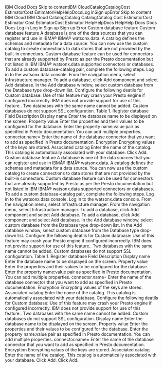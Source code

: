 ﻿IBM Cloud Docs Skip to contentIBM CloudCatalogCatalogCost EstimatorCost EstimatorHelpHelpDocsLog inSign upError Skip to content IBM Cloud IBM Cloud CatalogCatalog CatalogCatalog Cost EstimatorCost Estimator Cost EstimatorCost Estimator HelpHelpDocs HelpHelp Docs Docs Docs Log in Log in Sign up Sign up Error Custom database feature Custom database feature A database is one of the data sources that you can register and use in IBMÂ® IBMÂ® watsonx.data. A catalog defines the schemas and metadata for a data source. You can now use the custom catalog to create connections to data stores that are not provided by the built-in connectors. Custom database feature can be used for connectors that are already supported by Presto as per the Presto documentation but not listed in IBM IBMÂ® watsonx.data supported connectors or databases. To add a custom database-catalog pair, complete the following steps. Log in to the watsonx.data console. From the navigation menu, select Infrastructure manager. To add a database, click Add component and select Add database. In the Add database window, select custom database from the Database type drop-down list. Configure the following deatils for Custom database: Use of this feature may crash your Presto engine if configured incorrectly. IBM does not provide support for use of this feature.. Two databases with the same name cannot be added. Custom databases do not support SSL configuration. Table 1. Register database Field Description Display name Enter the database name to be displayed on the screen. Property value Enter the properties and their values to be configured for the database. Enter the property name:value pair as specified in Presto documentation. You can add multiple properties. connector.name= Enter the name of the database connector that you want to add as specified in Presto documentation. Encryption Encrypting values of the keys are stored. Associated catalog Enter the name of the catalog. This catalog is automatically associated with your database. Click Add. Custom database feature A database is one of the data sources that you can register and use in IBMÂ® IBMÂ® watsonx.data. A catalog defines the schemas and metadata for a data source. You can now use the custom catalog to create connections to data stores that are not provided by the built-in connectors. Custom database feature can be used for connectors that are already supported by Presto as per the Presto documentation but not listed in IBM IBMÂ® watsonx.data supported connectors or databases. To add a custom database-catalog pair, complete the following steps. Log in to the watsonx.data console. Log in to the watsonx.data console. From the navigation menu, select Infrastructure manager. From the navigation menu, select Infrastructure manager. To add a database, click Add component and select Add database. To add a database, click Add component and select Add database. In the Add database window, select custom database from the Database type drop-down list. In the Add database window, select custom database from the Database type drop-down list. Configure the following deatils for Custom database: Use of this feature may crash your Presto engine if configured incorrectly. IBM does not provide support for use of this feature.. Two databases with the same name cannot be added. Custom databases do not support SSL configuration. Table 1. Register database Field Description Display name Enter the database name to be displayed on the screen. Property value Enter the properties and their values to be configured for the database. Enter the property name:value pair as specified in Presto documentation. You can add multiple properties. connector.name= Enter the name of the database connector that you want to add as specified in Presto documentation. Encryption Encrypting values of the keys are stored. Associated catalog Enter the name of the catalog. This catalog is automatically associated with your database. Configure the following deatils for Custom database: Use of this feature may crash your Presto engine if configured incorrectly. IBM does not provide support for use of this feature.. Two databases with the same name cannot be added. Custom databases do not support SSL configuration. Display name Enter the database name to be displayed on the screen. Property value Enter the properties and their values to be configured for the database. Enter the property name:value pair as specified in Presto documentation. You can add multiple properties. connector.name= Enter the name of the database connector that you want to add as specified in Presto documentation. Encryption Encrypting values of the keys are stored. Associated catalog Enter the name of the catalog. This catalog is automatically associated with your database. Click Add. Click Add.
